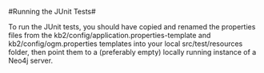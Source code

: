 #Running the JUnit Tests#

To run the JUnit tests, you should have copied and renamed the properties files from the kb2/config/application.properties-template and kb2/config/ogm.properties templates into your local src/test/resources folder, then point them to a (preferably empty) locally running instance of a Neo4j server.

